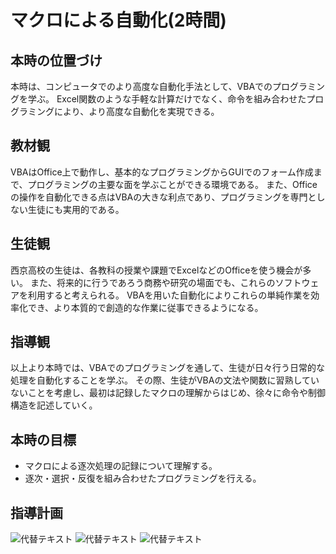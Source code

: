 # マクロによる自動化(2時間)
## 本時の位置づけ
本時は、コンピュータでのより高度な自動化手法として、VBAでのプログラミングを学ぶ。
Excel関数のような手軽な計算だけでなく、命令を組み合わせたプログラミングにより、より高度な自動化を実現できる。

## 教材観
VBAはOffice上で動作し、基本的なプログラミングからGUIでのフォーム作成まで、プログラミングの主要な面を学ぶことができる環境である。
また、Officeの操作を自動化できる点はVBAの大きな利点であり、プログラミングを専門としない生徒にも実用的である。

## 生徒観
西京高校の生徒は、各教科の授業や課題でExcelなどのOfficeを使う機会が多い。
また、将来的に行うであろう商務や研究の場面でも、これらのソフトウェアを利用すると考えられる。
VBAを用いた自動化によりこれらの単純作業を効率化でき、より本質的で創造的な作業に従事できるようになる。

## 指導観
以上より本時では、VBAでのプログラミングを通して、生徒が日々行う日常的な処理を自動化することを学ぶ。
その際、生徒がVBAの文法や関数に習熟していないことを考慮し、最初は記録したマクロの理解からはじめ、徐々に命令や制御構造を記述していく。

## 本時の目標
- マクロによる逐次処理の記録について理解する。
- 逐次・選択・反復を組み合わせたプログラミングを行える。

## 指導計画
![***代替テキスト***](macro-inst1.svg)
![***代替テキスト***](macro-inst2.svg)
![***代替テキスト***](macro-inst3.svg)
